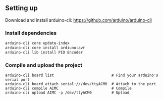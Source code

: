 ## Setting up
Download and install arduino-cli: https://github.com/arduino/arduino-cli
### Install dependencies
```sh
arduino-cli core update-index
arduino-cli core install ardiuno:avr
arduino-cli lib install PID Encoder
```
### Compile and upload the project
```
arduino-cli board list                          # Find your arduino's serial port
arduino-cli board attach serial:///dev/ttyACM0  # Attach to the port
arduino-cli compile AIMC                        # Compile
arduino-cli upload AIMC -p /dev/ttyACM0         # Upload
```
